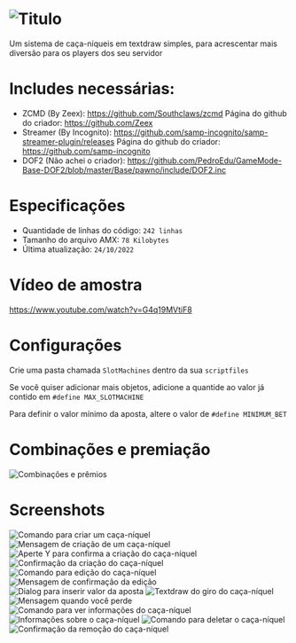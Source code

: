 # ![Titulo](https://user-images.githubusercontent.com/62568739/197665583-9b66c77c-f564-40c7-9495-509483aefea4.png)

Um sistema de caça-níqueis em textdraw simples, para acrescentar mais diversão para os players dos seu servidor

# Includes necessárias: 

- ZCMD (By Zeex): https://github.com/Southclaws/zcmd Página do github do criador: https://github.com/Zeex
- Streamer (By Incognito): https://github.com/samp-incognito/samp-streamer-plugin/releases Página do github do criador: https://github.com/samp-incognito
- DOF2 (Não achei o criador): https://github.com/PedroEdu/GameMode-Base-DOF2/blob/master/Base/pawno/include/DOF2.inc

# Especificações

- Quantidade de linhas do código: `242 linhas`
- Tamanho do arquivo AMX: `78 Kilobytes`
- Última atualização: `24/10/2022`

# Vídeo de amostra

https://www.youtube.com/watch?v=G4q19MVtiF8

# Configurações 

Crie uma pasta chamada `SlotMachines` dentro da sua `scriptfiles`

Se você quiser adicionar mais objetos, adicione a quantide ao valor já contido em `#define MAX_SLOTMACHINE`

Para definir o valor mínimo da aposta, altere o valor de `#define MINIMUM_BET`

# Combinações e premiação

![Combinações e prêmios](https://user-images.githubusercontent.com/62568739/197665003-ad0818a6-1466-4c9b-b33a-56079f70fa86.jpg)


# Screenshots

![Comando para criar um caça-níquel](https://user-images.githubusercontent.com/62568739/197663866-9571ec19-5498-459a-b3f0-d7af21d397c1.png)
![Mensagem de criação de um caça-níquel](https://user-images.githubusercontent.com/62568739/197663928-a30857d9-3672-4853-88ce-078697dfdab8.png)
![Aperte Y para confirma a criação do caça-níquel](https://user-images.githubusercontent.com/62568739/197664030-cc0824d3-8f0a-4a53-82b0-9312c29dbaf7.png)
![Confirmação da criação do caça-níquel](https://user-images.githubusercontent.com/62568739/197664115-5e83c2b4-b8f1-4e51-99ae-960d74bc9fb5.png)
![Comando para edição do caça-níquel](https://user-images.githubusercontent.com/62568739/197664169-a0d5616d-dc5a-42c6-8927-e33c8527b6bd.png)
![Mensagem de confirmação da edição](https://user-images.githubusercontent.com/62568739/197664222-40179f8f-e269-4a40-98a8-8373d67bbead.png)
![Dialog para inserir valor da aposta](https://user-images.githubusercontent.com/62568739/197664304-73c4a67f-722f-4bea-95b0-2a46bcc9f96f.png)
![Textdraw do giro do caça-níquel](https://user-images.githubusercontent.com/62568739/197664369-483bde16-9d28-4a1c-95e9-f07afb108747.png)
![Mensagem quando você perde](https://user-images.githubusercontent.com/62568739/197664455-6cc7119d-0db2-4830-8761-b36f374bd439.png)
![Comando para ver informações do caça-níquel](https://user-images.githubusercontent.com/62568739/197664512-0c9643a9-180c-4669-b981-a010bc6404c2.png)
![Informações sobre o caça-níquel](https://user-images.githubusercontent.com/62568739/197664558-b22cb8af-7024-4727-824a-48c7b5561d1c.png)
![Comando para deletar o caça-níquel](https://user-images.githubusercontent.com/62568739/197664597-10acb6c2-be80-4ca6-aec5-97eabf110e86.png)
![Confirmação da remoção do caça-níquel](https://user-images.githubusercontent.com/62568739/197664643-055a5975-8a26-4325-a3b0-62c33ef7ed28.png)

